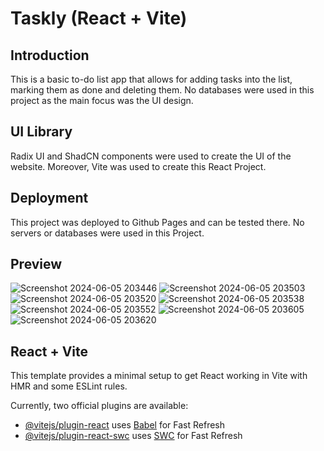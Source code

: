 # Taskly (React + Vite)

## Introduction

This is a basic to-do list app that allows for adding tasks into the list, marking them as done and deleting them. No databases were used in this project as the main focus was the UI design.

## UI Library

Radix UI and ShadCN components were used to create the UI of the website. Moreover, Vite was used to create this React Project.

## Deployment

This project was deployed to Github Pages and can be tested there. No servers or databases were used in this Project.

## Preview
![Screenshot 2024-06-05 203446](https://github.com/HasanYahya101/Taskly-Vite/assets/118683092/79e211b3-547c-405e-aa70-c05fd3b5fffd)
![Screenshot 2024-06-05 203503](https://github.com/HasanYahya101/Taskly-Vite/assets/118683092/0195fa84-8c20-4dcc-9171-904fd0f77d8f)
![Screenshot 2024-06-05 203520](https://github.com/HasanYahya101/Taskly-Vite/assets/118683092/048283c9-3611-4d39-ba96-3a3889958289)
![Screenshot 2024-06-05 203538](https://github.com/HasanYahya101/Taskly-Vite/assets/118683092/dd3af67a-9ce9-4208-bdb9-ae413d90d5ae)
![Screenshot 2024-06-05 203552](https://github.com/HasanYahya101/Taskly-Vite/assets/118683092/14a508f6-3417-4019-9155-9803f2886929)
![Screenshot 2024-06-05 203605](https://github.com/HasanYahya101/Taskly-Vite/assets/118683092/98afdcad-2760-42e0-8038-f4f9d28fdb85)
![Screenshot 2024-06-05 203620](https://github.com/HasanYahya101/Taskly-Vite/assets/118683092/e6e49606-0c20-408a-a7c9-43ca1ce002f0)


## React + Vite

This template provides a minimal setup to get React working in Vite with HMR and some ESLint rules.

Currently, two official plugins are available:

- [@vitejs/plugin-react](https://github.com/vitejs/vite-plugin-react/blob/main/packages/plugin-react/README.md) uses [Babel](https://babeljs.io/) for Fast Refresh
- [@vitejs/plugin-react-swc](https://github.com/vitejs/vite-plugin-react-swc) uses [SWC](https://swc.rs/) for Fast Refresh
